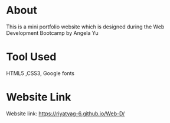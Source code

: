 # About
This is a mini portfolio website which is designed during the Web Development Bootcamp by Angela Yu
# Tool Used
HTML5 ,CSS3, Google fonts
# Website Link
Website link: https://riyatyag-6.github.io/Web-D/
